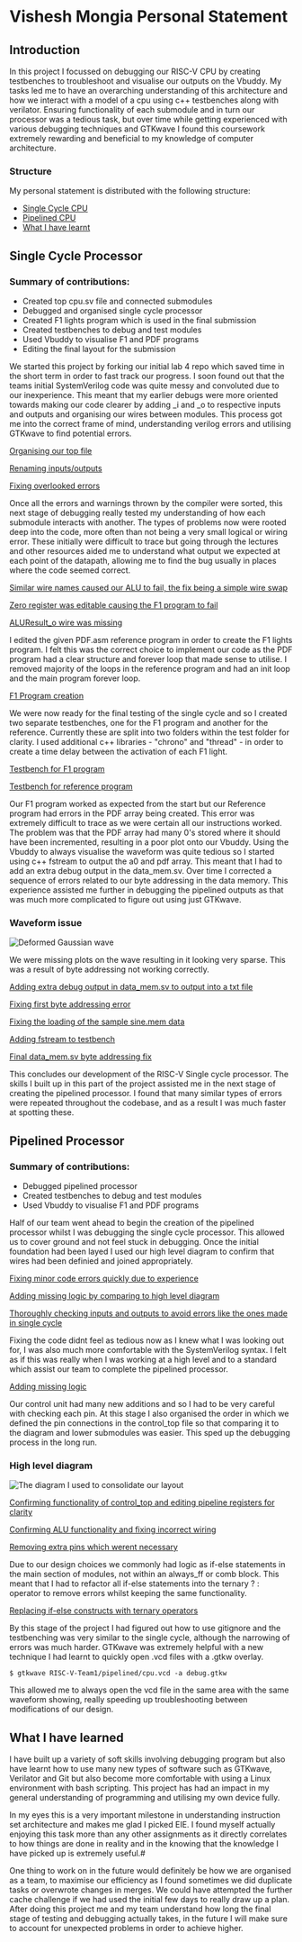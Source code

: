 # Vishesh Mongia Personal Statement 

## Introduction
In this project I focussed on debugging our RISC-V CPU by creating testbenches to troubleshoot and visualise our outputs on the Vbuddy. My tasks led me to have an overarching understanding of this architecture and how we interact with a model of a cpu using c++ testbenches along with verilator. 
Ensuring functionality of each submodule and in turn our processor was a tedious task, but over time while getting experienced with various debugging techniques and GTKwave I found this coursework extremely rewarding and beneficial to my knowledge of computer architecture.


### Structure 
My personal statement is distributed with the following structure:
- [Single Cycle CPU](#single-cycle-processor)
- [Pipelined CPU](#pipelined-processor)
- [What I have learnt](#what-i-have-learned)

## Single Cycle Processor

### Summary of contributions:
- Created top cpu.sv file and connected submodules 
- Debugged and organised single cycle processor
- Created F1 lights program which is used in the final submission
- Created testbenches to debug and test modules
- Used Vbuddy to visualise F1 and PDF programs
- Editing the final layout for the submission

We started this project by forking our initial lab 4 repo which saved time in the short term in order to fast track our progress. I soon found out that the teams initial SystemVerilog code was quite messy and convoluted due to our inexperience. This meant that my earlier debugs were more oriented towards making our code clearer by adding _i and _o to respective inputs and outputs and organising our wires between modules. This process got me into the correct frame of mind, understanding verilog errors and utilising GTKwave to find potential errors.

[Organising our top file](https://github.com/vishesh32/RISC-V-Team1/commit/68ab86416fa8fdee26f721dac506706ee60bb87a#diff-a5b41f44cfd3cb4f925de3fba8bf2366f03d587af431da1f2a968f6d1f142e7c) 

[Renaming inputs/outputs](https://github.com/vishesh32/RISC-V-Team1/commit/ff227ca86d1d32d87d62c8945060bac88d7e2456)

[Fixing overlooked errors](https://github.com/vishesh32/RISC-V-Team1/commit/669c8329cf2fb342263f5a69cf980751736d20af#diff-e48e3546c80833f34c5470360580103750305bdcf2e9193510eb8d7f2bbde4c0)


Once all the errors and warnings thrown by the compiler were sorted, this next stage of debugging really tested my understanding of how each submodule interacts with another. The types of problems now were rooted deep into the code, more often than not being a very small logical or wiring error. These initially were difficult to trace but going through the lectures and other resources aided me to understand what output we expected at each point of the datapath, allowing me to find the bug usually in places where the code seemed correct.

[Similar wire names caused our ALU to fail, the fix being a simple wire swap](https://github.com/vishesh32/RISC-V-Team1/commit/40fb9a01b181969fc3bcd5cecaf08c212c2f22c7)

[Zero register was editable causing the F1 program to fail](https://github.com/vishesh32/RISC-V-Team1/commit/7b76e8eabcef086eafbc0161d783de015912eaf0#diff-bb57bdecb9a66f37a77e7de626aa400f6dd06d72694f9f7a7869177c73050ccd)

[ALUResult_o wire was missing](https://github.com/vishesh32/RISC-V-Team1/commit/ee3688a3077f39d4556329badb9a380c97852d14)


I edited the given PDF.asm reference program in order to create the F1 lights program. I felt this was the correct choice to implement our code as the PDF program had a clear structure and forever loop that made sense to utilise. I removed majority of the loops in the reference program and had an init loop and the main program forever loop. 

[F1 Program creation](https://github.com/vishesh32/RISC-V-Team1/commit/ba90b9c932143bd153683d2fccdc1d1fc76d6c3f#diff-8b74cc38b225d9f95005d274e5ff13668225b1cc4c05484bdb5a5b4a59537291)


We were now ready for the final testing of the single cycle and so I created two separate testbenches, one for the F1 program and another for the reference. Currently these are split into two folders within the test folder for clarity. I used additional c++ libraries - "chrono" and "thread" - in order to create a time delay between the activation of each F1 light.

[Testbench for F1 program](https://github.com/vishesh32/RISC-V-Team1/commit/3038b23fe0a94ad7e4facc1f02c4a1179d1cac00#diff-e859aa56ca8c1855ffce026b76ec795abe12a25407466697dcc655fc43b00e33)

[Testbench for reference program](https://github.com/vishesh32/RISC-V-Team1/commit/43a4b6f1dc5ff7042e805b6d4d1c9882f3ba43e3#diff-997feeff3adda4cd164da68da920683e8039fa54fa0a5f9b7415b386d026bbdc)


Our F1 program worked as expected from the start but our Reference program had errors in the PDF array being created. This error was extremely difficult to trace as we were certain all our instructions worked. The problem was that the PDF array had many 0's stored where it should have been incremented, resulting in a poor plot onto our Vbuddy. Using the Vbuddy to always visualise the waveform was quite tedious so I started using c++ fstream to output the a0 and pdf array. This meant that I had to add an extra debug output in the data_mem.sv. Over time I corrected a sequence of errors related to our byte addressing in the data memory. This experience assisted me further in debugging the pipelined outputs as that was much more complicated to figure out using just GTKwave.


### Waveform issue
![Deformed Gaussian wave](img/oldgaussianpdf.jpeg)

We were missing plots on the wave resulting in it looking very sparse. This was a result of byte addressing not working correctly.


[Adding extra debug output in data_mem.sv to output into a txt file](https://github.com/vishesh32/RISC-V-Team1/commit/9de16006144ae5cd6d0baf685f668e9ad2091b82#diff-31daeb11b62db69aa0502be4a304a132ba9bf9a4629491d219ec76bf2d746217)

[Fixing first byte addressing error](https://github.com/vishesh32/RISC-V-Team1/commit/abd7312baead78132a8efb9f787bccfb50df613e#diff-039cbe711c4af51a6b8aeefc96864f1d3387634f62327fb18489c33c4c6ff7e1)

[Fixing the loading of the sample sine.mem data](https://github.com/vishesh32/RISC-V-Team1/commit/e40d133ff82b5acb28266b42195326ec2e90a55e#diff-039cbe711c4af51a6b8aeefc96864f1d3387634f62327fb18489c33c4c6ff7e1)

[Adding fstream to testbench](https://github.com/vishesh32/RISC-V-Team1/commit/4a883e60798b898b1f5c6a94a4c547e49e69d206#diff-997feeff3adda4cd164da68da920683e8039fa54fa0a5f9b7415b386d026bbdc)

[Final data_mem.sv byte addressing fix](https://github.com/vishesh32/RISC-V-Team1/commit/475e0d7ed38c7020f4834b2989b4bd2ea33054cd#diff-039cbe711c4af51a6b8aeefc96864f1d3387634f62327fb18489c33c4c6ff7e1)


This concludes our development of the RISC-V Single cycle processor. The skills I built up in this part of the project assisted me in the next stage of creating the pipelined processor. I found that many similar types of errors were repeated throughout the codebase, and as a result I was much faster at spotting these.

## Pipelined Processor

### Summary of contributions:
- Debugged pipelined processor
- Created testbenches to debug and test modules
- Used Vbuddy to visualise F1 and PDF programs

Half of our team went ahead to begin the creation of the pipelined processor whilst I was debugging the single cycle processor. This allowed us to cover ground and not feel stuck in debugging. Once the initial foundation had been layed I used our high level diagram to confirm that wires had been definied and joined appropriately. 

[Fixing minor code errors quickly due to experience](https://github.com/vishesh32/RISC-V-Team1/commit/e79e2b4de667d5c756442bca5409ffb41e78965d)

[Adding missing logic by comparing to high level diagram](https://github.com/vishesh32/RISC-V-Team1/commit/692c27514057384293e6ac6a3736455910d6f950)

[Thoroughly checking inputs and outputs to avoid errors like the ones made in single cycle](https://github.com/vishesh32/RISC-V-Team1/commit/b3accf69d8ad685b33301ee015646a039b770f75)

Fixing the code didnt feel as tedious now as I knew what I was looking out for, I was also much more comfortable with the SystemVerilog syntax. I felt as if this was really when I was working at a high level and to a standard which assist our team to complete the pipelined processor.

[Adding missing logic](https://github.com/vishesh32/RISC-V-Team1/commit/c1f8316229534b896e11b33aa16f31d23c562a51)

Our control unit had many new additions and so I had to be very careful with checking each pin. At this stage I also organised the order in which we defined the pin connections in the control_top file so that comparing it to the diagram and lower submodules was easier. This sped up the debugging process in the long run.

### High level diagram
![The diagram I used to consolidate our layout](img/pipelined.jpg)

[Confirming functionality of control_top and editing pipeline registers for clarity](https://github.com/vishesh32/RISC-V-Team1/commit/c41840d489fe9ef51a6e1223e4e0f0403918c99f)

[Confirming ALU functionality and fixing incorrect wiring](https://github.com/vishesh32/RISC-V-Team1/commit/152d4d61bac6b8521d9d7ca36d3e678161bb5e63)

[Removing extra pins which werent necessary](https://github.com/vishesh32/RISC-V-Team1/commit/95705e2d42598a13517b0fd3ca13b5f62e73af1a)


Due to our design choices we commonly had logic as if-else statements in the main section of modules, not within an always_ff or comb block. This meant that I had to refactor all if-else statements into the ternary ? : operator to remove errors whilst keeping the same functionality.

[Replacing if-else constructs with ternary operators](https://github.com/vishesh32/RISC-V-Team1/commit/5058a7b8147cc4feade0f36bc6e0cc53e5c7d119#diff-2a9a7a63d223b4274a102bbb824f596b66dd98f769cf4c557a1213f9b5fdd23e)

By this stage of the project I had figured out how to use gitignore and the testbenching was very similar to the single cycle, although the narrowing of errors was much harder. GTKwave was extremely helpful with a new technique I had learnt to quickly open .vcd files with a .gtkw overlay. 

```
$ gtkwave RISC-V-Team1/pipelined/cpu.vcd -a debug.gtkw

```
This allowed me to always open the vcd file in the same area with the same waveform showing, really speeding up troubleshooting between modifications of our design.

## What I have learned

I have built up a variety of soft skills involving debugging program but also have learnt how to use many new types of software such as GTKwave, Verilator and Git but also become more comfortable with using a Linux environment with bash scripting. This project has had an impact in my general understanding of programming and utilising my own device fully.

In my eyes this is a very important milestone in understanding instruction set architecture and makes me glad I picked EIE. I found myself actually enjoying this task more than any other assignments as it directly correlates to how things are done in reality and in the knowing that the knowledge I have picked up is extremely useful.#

One thing to work on in the future would definitely be how we are organised as a team, to maximise our efficiency as I found sometimes we did duplicate tasks or overwrote changes in merges. We could have attempted the further cache challenge if we had used the initial few days to really draw up a plan. After doing this project me and my team understand how long the final stage of testing and debugging actually takes, in the future I will make sure to account for unexpected problems in order to achieve higher.

